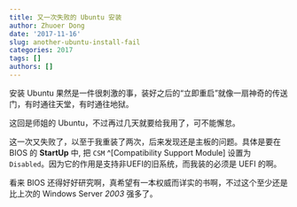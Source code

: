 ```yaml
---
title: 又一次失败的 Ubuntu 安装
author: Zhuoer Dong
date: '2017-11-16'
slug: another-ubuntu-install-fail
categories: 2017
tags: []
authors: []
---
```



安装 Ubuntu 果然是一件很刺激的事，装好之后的“立即重启”就像一扇神奇的传送门，有时通往天堂，有时通往地狱。

这回是师姐的 Ubuntu，不过再过几天就要给我用了，可不能懈怠。

这一次又失败了，以至于我重装了两次，后来发现还是主板的问题。具体是要在 BIOS 的 **StartUp** 中, 把 `CSM` ^[Compatibility Support Module] 设置为 `Disabled`。因为它的作用是支持非UEFI的旧系统，而我装的必须是 UEFI 的啊。

看来 BIOS 还得好好研究啊，真希望有一本权威而详实的书啊，不过这个至少还是比上次的 Windows Server _2003_ 强多了。

